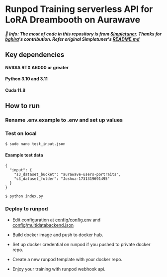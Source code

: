 # Runpod Training serverless API for LoRA Dreambooth on Aurawave

##### 📢 Info: The most of code in this repository is from [Simpletuner](https://github.com/bghira/SimpleTuner). Thanks for [bghira](https://github.com/bghira)'s contribution. Refer original Simpletuner's [README.md](README.simpletuner.md)

## Key dependencies

#### NVIDIA RTX A6000 or greater

#### Python 3.10 and 3.11

#### Cuda 11.8

## How to run

### Rename .env.example to .env and set up values

### Test on local

```bash
$ sudo nano test_input.json
```

#### Example test data

```
{
  "input": {
    "s3_dataset_bucket": "aurawave-users-portraits",
    "s3_dataset_folder": "Joshua-1731319691495"
  }
}
```

```bash
$ python index.py
```

### Deploy to runpod

- Edit configuration at [config/config.env](config/config.env) and [config/multidatabackend.json](config/multidatabackend.json)

- Build docker image and push to docker hub.

- Set up docker credential on runpod if you pushed to private docker repo.

- Create a new runpod template with your docker repo.

- Enjoy your training with runpod webhook api.
